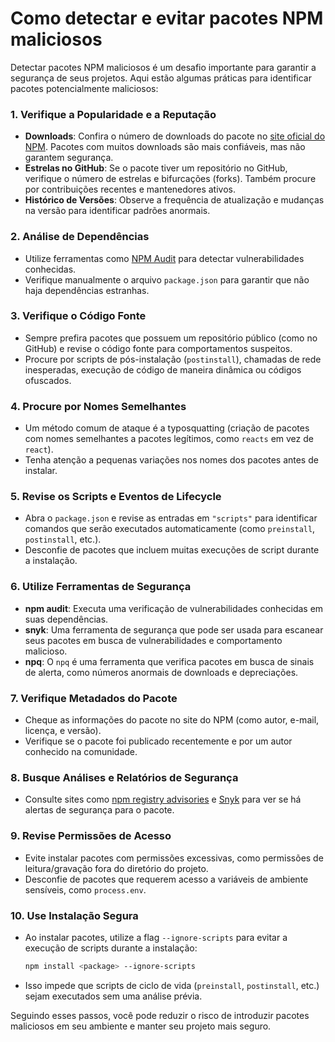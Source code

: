 # Como detectar e evitar pacotes NPM maliciosos

Detectar pacotes NPM maliciosos é um desafio importante para garantir a segurança de seus projetos. Aqui estão algumas práticas para identificar pacotes potencialmente maliciosos:

### 1. **Verifique a Popularidade e a Reputação**
   - **Downloads**: Confira o número de downloads do pacote no [site oficial do NPM](https://www.npmjs.com/). Pacotes com muitos downloads são mais confiáveis, mas não garantem segurança.
   - **Estrelas no GitHub**: Se o pacote tiver um repositório no GitHub, verifique o número de estrelas e bifurcações (forks). Também procure por contribuições recentes e mantenedores ativos.
   - **Histórico de Versões**: Observe a frequência de atualização e mudanças na versão para identificar padrões anormais.

### 2. **Análise de Dependências**
   - Utilize ferramentas como [NPM Audit](https://docs.npmjs.com/cli/v7/commands/npm-audit) para detectar vulnerabilidades conhecidas.
   - Verifique manualmente o arquivo `package.json` para garantir que não haja dependências estranhas.

### 3. **Verifique o Código Fonte**
   - Sempre prefira pacotes que possuem um repositório público (como no GitHub) e revise o código fonte para comportamentos suspeitos.
   - Procure por scripts de pós-instalação (`postinstall`), chamadas de rede inesperadas, execução de código de maneira dinâmica ou códigos ofuscados.

### 4. **Procure por Nomes Semelhantes**
   - Um método comum de ataque é a typosquatting (criação de pacotes com nomes semelhantes a pacotes legítimos, como `reacts` em vez de `react`).
   - Tenha atenção a pequenas variações nos nomes dos pacotes antes de instalar.

### 5. **Revise os Scripts e Eventos de Lifecycle**
   - Abra o `package.json` e revise as entradas em `"scripts"` para identificar comandos que serão executados automaticamente (como `preinstall`, `postinstall`, etc.).
   - Desconfie de pacotes que incluem muitas execuções de script durante a instalação.

### 6. **Utilize Ferramentas de Segurança**
   - **npm audit**: Executa uma verificação de vulnerabilidades conhecidas em suas dependências.
   - **snyk**: Uma ferramenta de segurança que pode ser usada para escanear seus pacotes em busca de vulnerabilidades e comportamento malicioso.
   - **npq**: O `npq` é uma ferramenta que verifica pacotes em busca de sinais de alerta, como números anormais de downloads e depreciações.

### 7. **Verifique Metadados do Pacote**
   - Cheque as informações do pacote no site do NPM (como autor, e-mail, licença, e versão).
   - Verifique se o pacote foi publicado recentemente e por um autor conhecido na comunidade.

### 8. **Busque Análises e Relatórios de Segurança**
   - Consulte sites como [npm registry advisories](https://www.npmjs.com/advisories) e [Snyk](https://snyk.io/vuln) para ver se há alertas de segurança para o pacote.

### 9. **Revise Permissões de Acesso**
   - Evite instalar pacotes com permissões excessivas, como permissões de leitura/gravação fora do diretório do projeto.
   - Desconfie de pacotes que requerem acesso a variáveis de ambiente sensíveis, como `process.env`.

### 10. **Use Instalação Segura**
   - Ao instalar pacotes, utilize a flag `--ignore-scripts` para evitar a execução de scripts durante a instalação:
     ```bash
     npm install <package> --ignore-scripts
     ```
   - Isso impede que scripts de ciclo de vida (`preinstall`, `postinstall`, etc.) sejam executados sem uma análise prévia.

Seguindo esses passos, você pode reduzir o risco de introduzir pacotes maliciosos em seu ambiente e manter seu projeto mais seguro.
